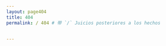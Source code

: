 ```yaml
---
layout: page404
title: 404
permalink: / 404 # 带 `/` Juicios posteriores a los hechos
           

---
```

